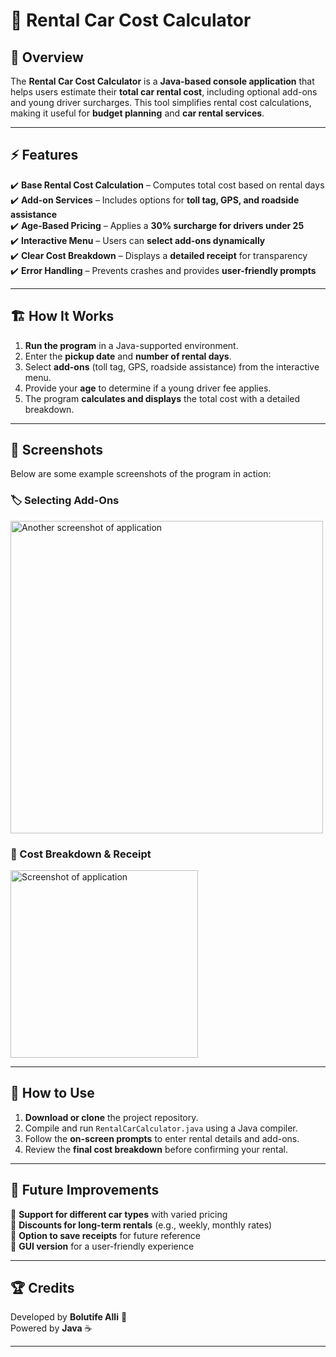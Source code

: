 # 🚗 Rental Car Cost Calculator  

## 📌 Overview  
The **Rental Car Cost Calculator** is a **Java-based console application** that helps users estimate their **total car rental cost**, including optional add-ons and young driver surcharges. This tool simplifies rental cost calculations, making it useful for **budget planning** and **car rental services**.  

---

## ⚡ Features  
✔️ **Base Rental Cost Calculation** – Computes total cost based on rental days  
✔️ **Add-on Services** – Includes options for **toll tag, GPS, and roadside assistance**  
✔️ **Age-Based Pricing** – Applies a **30% surcharge for drivers under 25**  
✔️ **Interactive Menu** – Users can **select add-ons dynamically**  
✔️ **Clear Cost Breakdown** – Displays a **detailed receipt** for transparency  
✔️ **Error Handling** – Prevents crashes and provides **user-friendly prompts**  

---

## 🏗️ How It Works  
1. **Run the program** in a Java-supported environment.  
2. Enter the **pickup date** and **number of rental days**.  
3. Select **add-ons** (toll tag, GPS, roadside assistance) from the interactive menu.  
4. Provide your **age** to determine if a young driver fee applies.  
5. The program **calculates and displays** the total cost with a detailed breakdown.  

---

## 📸 Screenshots  
Below are some example screenshots of the program in action:  

### 🏷️ Selecting Add-Ons  

<img src="https://github.com/user-attachments/assets/c37fbb60-b984-4abb-b0dd-54584f676c53" alt="Another screenshot of application" width="500x400"/>

### 🔢 Cost Breakdown & Receipt  
  <img src="https://github.com/user-attachments/assets/d21b3e66-cfec-4030-a3f2-e06444a38404" alt="Screenshot of application" width="300x100"/>


---

## 🚀 How to Use  
1. **Download or clone** the project repository.  
2. Compile and run `RentalCarCalculator.java` using a Java compiler.  
3. Follow the **on-screen prompts** to enter rental details and add-ons.  
4. Review the **final cost breakdown** before confirming your rental.  

---

## 🎯 Future Improvements  
🔹 **Support for different car types** with varied pricing  
🔹 **Discounts for long-term rentals** (e.g., weekly, monthly rates)  
🔹 **Option to save receipts** for future reference  
🔹 **GUI version** for a user-friendly experience  

---

## 🏆 Credits  
Developed by **Bolutife Alli** 🚀  
Powered by **Java** ☕  

---
